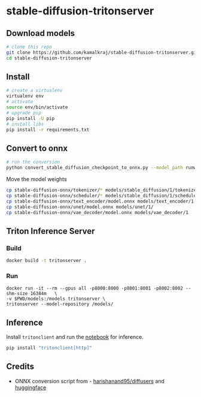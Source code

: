 # stable-diffusion-tritonserver


## Download models
```bash
# clone this repo
git clone https://github.com/kamalkraj/stable-diffusion-tritonserver.git
cd stable-diffusion-tritonserver
```

## Install
```bash
# create a virtualenv
virtualenv env
# activate
source env/bin/activate
# upgrade pip
pip install -U pip
# install libs
pip install -r requirements.txt
```

## Convert to onnx
```bash
# run the conversion
python convert_stable_diffusion_checkpoint_to_onnx.py --model_path runwayml/stable-diffusion-v1-5 --output_path stable-diffusion-onnx --opset 16 --fp16
```

Move the model weights
```bash
cp stable-diffusion-onnx/tokenizer/* models/stable_diffusion/1/tokenizer/
cp stable-diffusion-onnx/scheduler/* models/stable_diffusion/1/scheduler/
cp stable-diffusion-onnx/text_encoder/model.onnx models/text_encoder/1
cp stable-diffusion-onnx/unet/model.onnx models/unet/1/
cp stable-diffusion-onnx/vae_decoder/model.onnx models/vae_decoder/1
```


## Triton Inference Server

### Build
```bash
docker build -t tritonserver .
```

### Run
```
docker run -it --rm --gpus all -p8000:8000 -p8001:8001 -p8002:8002 --shm-size 16384m   \
-v $PWD/models:/models tritonserver \
tritonserver --model-repository /models/
```


## Inference

Install `tritonclient` and run the [notebook](Inference.ipynb) for inference.
```bash
pip install "tritonclient[http]"
```

## Credits
- ONNX conversion script from - [harishanand95/diffusers](https://github.com/harishanand95/diffusers/blob/dml/examples/inference/save_onnx.py) and [huggingface](https://github.com/huggingface/diffusers)
